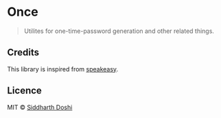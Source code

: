 # Once
> Utilites for one-time-password generation and other related things.

## Credits
This library is inspired from [speakeasy](https://github.com/speakeasyjs/speakeasy).

## Licence
MIT © [Siddharth Doshi](https://sid.sh)